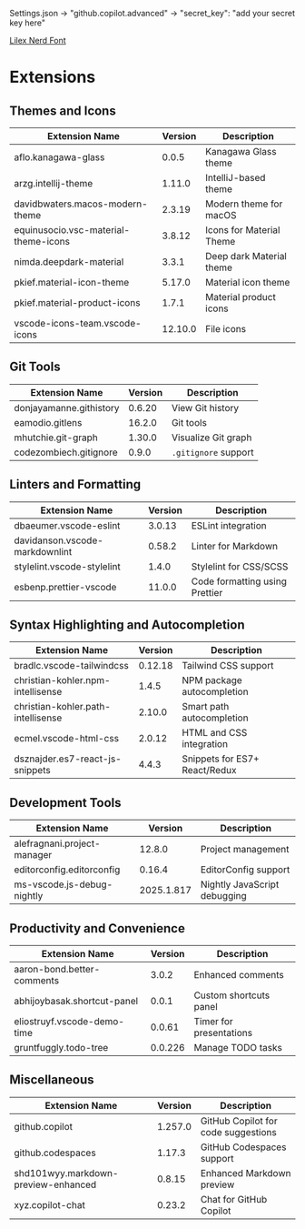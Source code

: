 Settings.json -> "github.copilot.advanced" -> "secret_key": "add your secret key here"

[Lilex Nerd Font](https://github.com/ryanoasis/nerd-fonts/releases/download/v3.3.0/Lilex.zip)

# Extensions

## Themes and Icons

| Extension Name                                       | Version   | Description                                     |
|------------------------------------------------------|-----------|-------------------------------------------------|
| aflo.kanagawa-glass                                  | 0.0.5     | Kanagawa Glass theme                            |
| arzg.intellij-theme                                  | 1.11.0    | IntelliJ-based theme                            |
| davidbwaters.macos-modern-theme                      | 2.3.19    | Modern theme for macOS                          |
| equinusocio.vsc-material-theme-icons                 | 3.8.12    | Icons for Material Theme                        |
| nimda.deepdark-material                              | 3.3.1     | Deep dark Material theme                        |
| pkief.material-icon-theme                            | 5.17.0    | Material icon theme                             |
| pkief.material-product-icons                         | 1.7.1     | Material product icons                          |
| vscode-icons-team.vscode-icons                       | 12.10.0   | File icons                                      |

## Git Tools

| Extension Name                                       | Version   | Description                                     |
|------------------------------------------------------|-----------|-------------------------------------------------|
| donjayamanne.githistory                              | 0.6.20    | View Git history                                |
| eamodio.gitlens                                      | 16.2.0    | Git tools                                       |
| mhutchie.git-graph                                   | 1.30.0    | Visualize Git graph                             |
| codezombiech.gitignore                               | 0.9.0     | `.gitignore` support                            |

## Linters and Formatting

| Extension Name                                       | Version   | Description                                     |
|------------------------------------------------------|-----------|-------------------------------------------------|
| dbaeumer.vscode-eslint                               | 3.0.13    | ESLint integration                              |
| davidanson.vscode-markdownlint                       | 0.58.2    | Linter for Markdown                             |
| stylelint.vscode-stylelint                           | 1.4.0     | Stylelint for CSS/SCSS                          |
| esbenp.prettier-vscode                               | 11.0.0    | Code formatting using Prettier                  |

## Syntax Highlighting and Autocompletion

| Extension Name                                       | Version   | Description                                     |
|------------------------------------------------------|-----------|-------------------------------------------------|
| bradlc.vscode-tailwindcss                            | 0.12.18   | Tailwind CSS support                            |
| christian-kohler.npm-intellisense                    | 1.4.5     | NPM package autocompletion                      |
| christian-kohler.path-intellisense                   | 2.10.0    | Smart path autocompletion                       |
| ecmel.vscode-html-css                                | 2.0.12    | HTML and CSS integration                        |
| dsznajder.es7-react-js-snippets                      | 4.4.3     | Snippets for ES7+ React/Redux                   |

## Development Tools

| Extension Name                                       | Version   | Description                                     |
|------------------------------------------------------|-----------|-------------------------------------------------|
| alefragnani.project-manager                          | 12.8.0    | Project management                              |
| editorconfig.editorconfig                            | 0.16.4    | EditorConfig support                            |
| ms-vscode.js-debug-nightly                           | 2025.1.817 | Nightly JavaScript debugging                    |

## Productivity and Convenience

| Extension Name                                       | Version   | Description                                     |
|------------------------------------------------------|-----------|-------------------------------------------------|
| aaron-bond.better-comments                           | 3.0.2     | Enhanced comments                               |
| abhijoybasak.shortcut-panel                          | 0.0.1     | Custom shortcuts panel                          |
| eliostruyf.vscode-demo-time                          | 0.0.61    | Timer for presentations                         |
| gruntfuggly.todo-tree                                | 0.0.226   | Manage TODO tasks                               |

## Miscellaneous

| Extension Name                                       | Version   | Description                                     |
|------------------------------------------------------|-----------|-------------------------------------------------|
| github.copilot                                       | 1.257.0   | GitHub Copilot for code suggestions             |
| github.codespaces                                    | 1.17.3    | GitHub Codespaces support                       |
| shd101wyy.markdown-preview-enhanced                  | 0.8.15    | Enhanced Markdown preview                       |
| xyz.copilot-chat                                     | 0.23.2    | Chat for GitHub Copilot                         |
